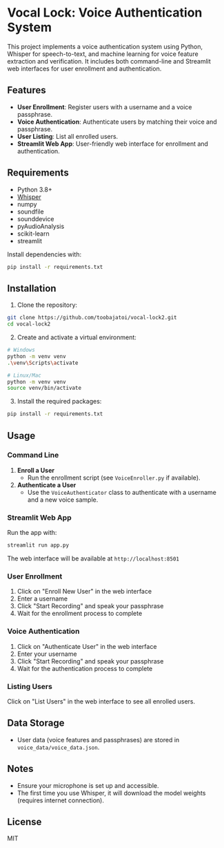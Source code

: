 # Vocal Lock: Voice Authentication System

This project implements a voice authentication system using Python, Whisper for speech-to-text, and machine learning for voice feature extraction and verification. It includes both command-line and Streamlit web interfaces for user enrollment and authentication.

## Features
- **User Enrollment**: Register users with a username and a voice passphrase.
- **Voice Authentication**: Authenticate users by matching their voice and passphrase.
- **User Listing**: List all enrolled users.
- **Streamlit Web App**: User-friendly web interface for enrollment and authentication.

## Requirements
- Python 3.8+
- [Whisper](https://github.com/openai/whisper)
- numpy
- soundfile
- sounddevice
- pyAudioAnalysis
- scikit-learn
- streamlit

Install dependencies with:
```bash
pip install -r requirements.txt
```

## Installation

1. Clone the repository:
```bash
git clone https://github.com/toobajatoi/vocal-lock2.git
cd vocal-lock2
```

2. Create and activate a virtual environment:
```bash
# Windows
python -m venv venv
.\venv\Scripts\activate

# Linux/Mac
python -m venv venv
source venv/bin/activate
```

3. Install the required packages:
```bash
pip install -r requirements.txt
```

## Usage

### Command Line
1. **Enroll a User**
   - Run the enrollment script (see `VoiceEnroller.py` if available).
2. **Authenticate a User**
   - Use the `VoiceAuthenticator` class to authenticate with a username and a new voice sample.

### Streamlit Web App
Run the app with:
```bash
streamlit run app.py
```

The web interface will be available at `http://localhost:8501`

### User Enrollment

1. Click on "Enroll New User" in the web interface
2. Enter a username
3. Click "Start Recording" and speak your passphrase
4. Wait for the enrollment process to complete

### Voice Authentication

1. Click on "Authenticate User" in the web interface
2. Enter your username
3. Click "Start Recording" and speak your passphrase
4. Wait for the authentication process to complete

### Listing Users

Click on "List Users" in the web interface to see all enrolled users.

## Data Storage
- User data (voice features and passphrases) are stored in `voice_data/voice_data.json`.

## Notes
- Ensure your microphone is set up and accessible.
- The first time you use Whisper, it will download the model weights (requires internet connection).

## License
MIT 